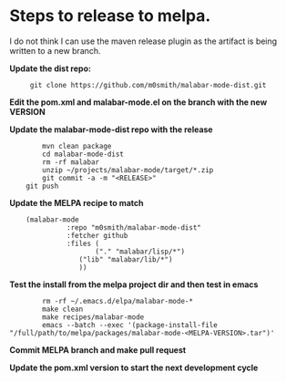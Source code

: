 # Steps to release to melpa.  

I do not think I can use the maven release plugin as the artifact is
being written to a new branch.

**Update the dist repo:**

```
	 git clone https://github.com/m0smith/malabar-mode-dist.git
```

**Edit the pom.xml and malabar-mode.el on the branch with the new VERSION**

**Update the malabar-mode-dist repo with the release**

```
        mvn clean package
        cd malabar-mode-dist
        rm -rf malabar
        unzip ~/projects/malabar-mode/target/*.zip
        git commit -a -m "<RELEASE>"
	git push
```

**Update the MELPA recipe to match**

```
  	(malabar-mode 
		      :repo "m0smith/malabar-mode-dist" 
		      :fetcher github 
		      :files (
		      	     ("." "malabar/lisp/*")
			     ("lib" "malabar/lib/*")
			     ))
```

**Test the install from the melpa project dir and then test in emacs**

```
        rm -rf ~/.emacs.d/elpa/malabar-mode-*
        make clean
        make recipes/malabar-mode
        emacs --batch --exec '(package-install-file "/full/path/to/melpa/packages/malabar-mode-<MELPA-VERSION>.tar")'
```



**Commit MELPA branch and make pull request**


**Update the pom.xml version to start the next development cycle**


